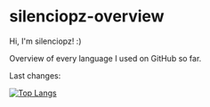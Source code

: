 # silenciopz-overview

Hi, I'm silenciopz! :)

Overview of every language I used on GitHub so far.

Last changes:

[![Top Langs](https://github-readme-stats-git-masterrstaa-rickstaa.vercel.app/api/top-langs/?username=silenciopz)](https://github.com/silenciopz/github-readme-stats)
